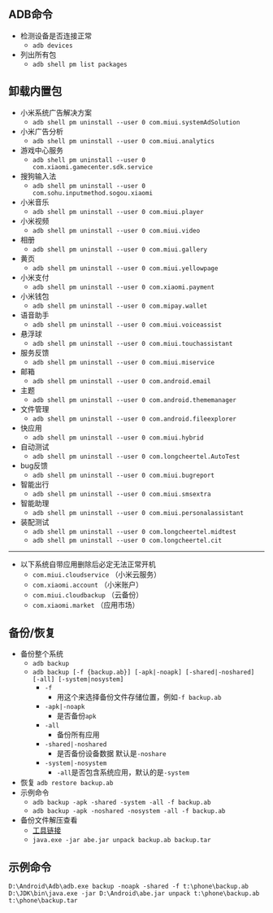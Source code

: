 ## ADB命令

- 检测设备是否连接正常
    - `adb devices`
- 列出所有包
    - `adb shell pm list packages`



## 卸载内置包

- 小米系统广告解决方案
    - `adb shell pm uninstall --user 0 com.miui.systemAdSolution`
- 小米广告分析
    - `adb shell pm uninstall --user 0 com.miui.analytics`
- 游戏中心服务
    - `adb shell pm uninstall --user 0 com.xiaomi.gamecenter.sdk.service`
- 搜狗输入法
    - `adb shell pm uninstall --user 0 com.sohu.inputmethod.sogou.xiaomi`
- 小米音乐
    - `adb shell pm uninstall --user 0 com.miui.player`
- 小米视频
    - `adb shell pm uninstall --user 0 com.miui.video`
- 相册
    - `adb shell pm uninstall --user 0 com.miui.gallery`
- 黄页
    - `adb shell pm uninstall --user 0 com.miui.yellowpage`
- 小米支付
    - `adb shell pm uninstall --user 0 com.xiaomi.payment`
- 小米钱包
    - `adb shell pm uninstall --user 0 com.mipay.wallet`
- 语音助手
    - `adb shell pm uninstall --user 0 com.miui.voiceassist`
- 悬浮球
    - `adb shell pm uninstall --user 0 com.miui.touchassistant`
- 服务反馈
    - `adb shell pm uninstall --user 0 com.miui.miservice`
- 邮箱
    - `adb shell pm uninstall --user 0 com.android.email`
- 主题
    - `adb shell pm uninstall --user 0 com.android.thememanager`
- 文件管理
    - `adb shell pm uninstall --user 0 com.android.fileexplorer`
- 快应用
    - `adb shell pm uninstall --user 0 com.miui.hybrid`
- 自动测试
    - `adb shell pm uninstall --user 0 com.longcheertel.AutoTest`
- bug反馈
    - `adb shell pm uninstall --user 0 com.miui.bugreport`
- 智能出行
    - `adb shell pm uninstall --user 0 com.miui.smsextra`
- 智能助理
    - `adb shell pm uninstall --user 0 com.miui.personalassistant`
- 装配测试
    - `adb shell pm uninstall --user 0 com.longcheertel.midtest`
    - `adb shell pm uninstall --user 0 com.longcheertel.cit`

----------------------

- 以下系统自带应用删除后必定无法正常开机
    - `com.miui.cloudservice`  （小米云服务）
    - `com.xiaomi.account`  （小米账户）
    - `com.miui.cloudbackup`  （云备份）
    - `com.xiaomi.market`  （应用市场）



## 备份/恢复

- 备份整个系统
    - `adb backup`
    - `adb backup [-f {backup.ab}] [-apk|-noapk] [-shared|-noshared] [-all] [-system|nosystem]`
        - `-f`
            - 用这个来选择备份文件存储位置，例如`-f backup.ab`
        - `-apk|-noapk`
            - 是否备份`apk`
        - `-all`
            - 备份所有应用
        - `-shared|-noshared`
            - 是否备份设备数据 默认是`-noshare`
        - `-system|-nosystem`
            - `-all`是否包含系统应用，默认的是`-system`
- 恢复
    `adb restore backup.ab`
- 示例命令
    - `adb backup -apk -shared -system -all -f backup.ab`
    - `adb backup -apk -noshared -nosystem -all -f backup.ab`
- 备份文件解压查看
    - [工具链接](https://github.com/nelenkov/android-backup-extractor)
    - `java.exe -jar abe.jar unpack backup.ab backup.tar`



## 示例命令

```
D:\Android\Adb\adb.exe backup -noapk -shared -f t:\phone\backup.ab
D:\JDK\bin\java.exe -jar D:\Android\abe.jar unpack t:\phone\backup.ab t:\phone\backup.tar
```
